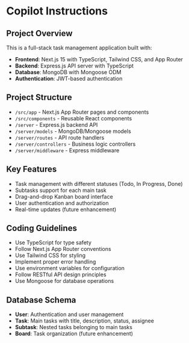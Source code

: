 # Copilot Instructions

<!-- Use this file to provide workspace-specific custom instructions to Copilot. For more details, visit https://code.visualstudio.com/docs/copilot/copilot-customization#_use-a-githubcopilotinstructionsmd-file -->

## Project Overview

This is a full-stack task management application built with:

- **Frontend**: Next.js 15 with TypeScript, Tailwind CSS, and App Router
- **Backend**: Express.js API server with TypeScript
- **Database**: MongoDB with Mongoose ODM
- **Authentication**: JWT-based authentication

## Project Structure

- `/src/app` - Next.js App Router pages and components
- `/src/components` - Reusable React components
- `/server` - Express.js backend API
- `/server/models` - MongoDB/Mongoose models
- `/server/routes` - API route handlers
- `/server/controllers` - Business logic controllers
- `/server/middleware` - Express middleware

## Key Features

- Task management with different statuses (Todo, In Progress, Done)
- Subtasks support for each main task
- Drag-and-drop Kanban board interface
- User authentication and authorization
- Real-time updates (future enhancement)

## Coding Guidelines

- Use TypeScript for type safety
- Follow Next.js App Router conventions
- Use Tailwind CSS for styling
- Implement proper error handling
- Use environment variables for configuration
- Follow RESTful API design principles
- Use Mongoose for database operations

## Database Schema

- **User**: Authentication and user management
- **Task**: Main tasks with title, description, status, assignee
- **Subtask**: Nested tasks belonging to main tasks
- **Board**: Task organization (future enhancement)

